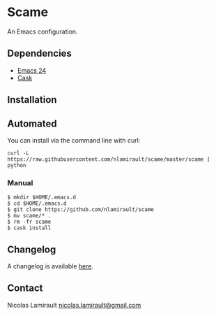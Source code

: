 # Scame

An Emacs configuration.

## Dependencies

- [Emacs 24](http://wikemacs.org/wiki/Installing_Emacs)
- [Cask](https://github.com/cask/cask)


## Installation

## Automated

You can install via the command line with curl:

	curl -L https://raw.githubusercontent.com/nlamirault/scame/master/scame | python


### Manual

    $ mkdir $HOME/.emacs.d
    $ cd $HOME/.emacs.d
    $ git clone https://github.com/nlamirault/scame
    $ mv scame/* .
    $ rm -fr scame
    $ cask install


## Changelog

A changelog is available [here](ChangeLog.md).


## Contact

Nicolas Lamirault <nicolas.lamirault@gmail.com>
